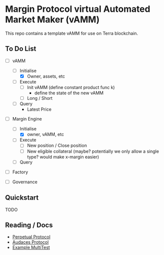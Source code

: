 # Margin Protocol virtual Automated Market Maker (vAMM)

This repo contains a template vAMM for use on Terra blockchain.

## To Do List

- [ ] vAMM
    - [ ] Initialise
        - [x] Owner, assets, etc
    - [ ] Execute
        - [ ] Init vAMM (define constant product func k)
            - define the state of the new vAMM
        - [ ] Long / Short
    - [ ] Query
        - Latest Price
- [ ] Margin Engine
    - [ ] Initialise
        - [x] owner, vAMM, etc
    - [ ] Execute
        - [ ] New position / Close position
        - [ ] New eligible collateral (maybe? potentially we only allow a single type? would make x-margin easier)
    - [ ] Query
- [ ] Factory
- [ ] Governance
    

## Quickstart

TODO

## Reading / Docs

* [Perpetual Protocol](https://docs.perp.fi/getting-started/how-it-works/trading)
* [Audaces Protocol](https://docs.bonfida.org/collection/v/help/audaces-perpetuals/white-paper)
* [Example MultiTest](https://github.com/astroport-fi/astroport-core/blob/c0ab5440300102498b025b8d3aedb7cf22ac5800/contracts/factory/tests/integration.rs)
